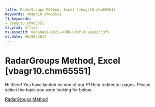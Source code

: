 ```yaml
---
title: RadarGroups Method, Excel [vbagr10.chm65551]
keywords: vbagr10.chm65551
f1_keywords:
- vbagr10.chm65551
ms.prod: office
ms.assetid: 68d68ae1-a021-48bb-939f-852ea3c3c3f5
ms.date: 06/08/2017
---
```



# RadarGroups Method, Excel [vbagr10.chm65551]

Hi there! You have landed on one of our F1 Help redirector pages. Please select the topic you were looking for below.

[RadarGroups Method](http://msdn.microsoft.com/library/5fbca532-ae99-fb41-dd1d-2d24909bf073%28Office.15%29.aspx)

